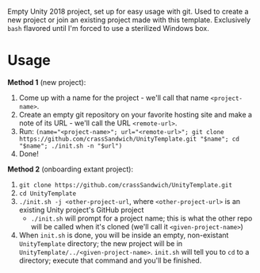 Empty Unity 2018 project, set up for easy usage with git. Used to create a new project or join an existing project made with this template. Exclusively `bash` flavored until I'm forced to use a sterilized Windows box.

# Usage

**Method 1** (new project):

1. Come up with a name for the project - we'll call that name `<project-name>`.
2. Create an empty git repository on your favorite hosting site and make a note of its URL - we'll call the URL `<remote-url>`.
3. Run: `(name="<project-name>"; url="<remote-url>"; git clone https://github.com/crassSandwich/UnityTemplate.git "$name"; cd "$name"; ./init.sh -n "$url")`
4. Done!

**Method 2** (onboarding extant project):

1. `git clone https://github.com/crassSandwich/UnityTemplate.git`
2. `cd UnityTemplate`
3. `./init.sh -j <other-project-url`, where `<other-project-url>` is an existing Unity project's GitHub project
    - `./init.sh` will prompt for a project name; this is what the other repo will be called when it's cloned (we'll call it `<given-project-name>`)
4. When `init.sh` is done, you will be inside an empty, non-existant `UnityTemplate` directory; the new project will be in `UnityTemplate/../<given-project-name>`. `init.sh` will tell you to `cd` to a directory; execute that command and you'll be finished.

